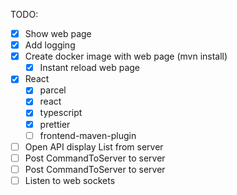 TODO:

* [x] Show web page
* [x] Add logging
* [x] Create docker image with web page (mvn install)
  * [x] Instant reload web page
* [x] React
  * [x] parcel
  * [x] react
  * [x] typescript
  * [x] prettier
  * [ ] frontend-maven-plugin
* [ ] Open API display List<ConversationSnapshot> from server
* [ ] Post CommandToServer<CreateConversationDelta> to server
* [ ] Post CommandToServer<AddMessageToConvesationDelta> to server
* [ ] Listen to web sockets
